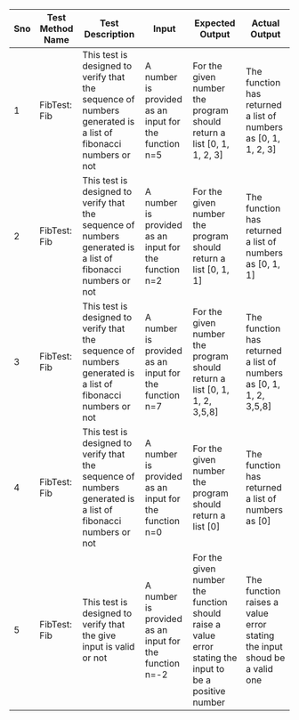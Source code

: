 
|Sno|Test Method Name  |Test Description|Input|Expected Output|Actual Output|
|--|--|--|--|--|--|
| 1| FibTest: Fib |This test is designed to verify that the sequence of numbers generated is a list of fibonacci numbers or not|A number is provided as an input for the function n=5|For the given number the program should return a list [0, 1, 1, 2, 3]|The function has returned a list of numbers as [0, 1, 1, 2, 3]|
|2| FibTest: Fib |This test is designed to verify that the sequence of numbers generated is a list of fibonacci numbers or not|A number is provided as an input for the function n=2|For the given number the program should return a list [0, 1, 1]|The function has returned a list of numbers as [0, 1, 1]|
|3| FibTest: Fib |This test is designed to verify that the sequence of numbers generated is a list of fibonacci numbers or not|A number is provided as an input for the function n=7|For the given number the program should return a list [0, 1, 1, 2, 3,5,8]|The function has returned a list of numbers as [0, 1, 1, 2, 3,5,8]|
|4| FibTest: Fib |This test is designed to verify that the sequence of numbers generated is a list of fibonacci numbers or not|A number is provided as an input for the function n=0|For the given number the program should return a list [0]|The function has returned a list of numbers as [0]|
|5| FibTest: Fib |This test is designed to verify that the give input is valid or not|A number is provided as an input for the function n=-2|For the given number the function should raise a value error stating the input to be a positive number|The function raises a value error stating the input shoud be a valid one

